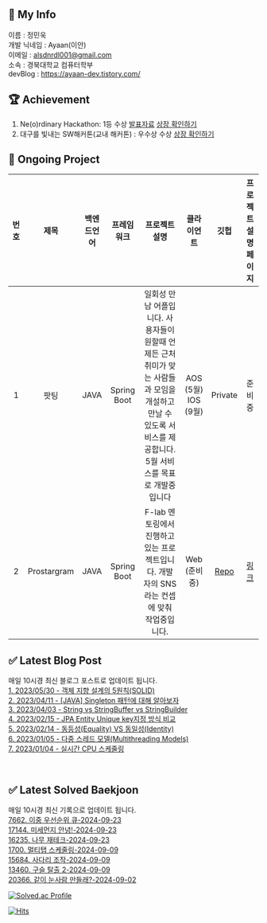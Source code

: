 ## :information_desk_person: My Info
이름 : 정민욱 </br>
개발 닉네임 :  Ayaan(이안)</br>
이메일 : alsdnrdl001@gmail.com</br>
소속 : 경북대학교 컴퓨터학부</br>
devBlog : https://ayaan-dev.tistory.com/</br>

## :trophy: Achievement
1. Ne(o)rdinary Hackathon: 1등 수상
[발표자료](https://www.miricanvas.com/ko/v/11f5vy2)
[상장 확인하기](https://drive.google.com/file/d/1lIbfyaiX8vsT9ZIpNFewcprSOEZ4697D/view?usp=sharing)
2. 대구를 빛내는 SW해커톤(교내 해커톤) : 우수상 수상
[상장 확인하기](https://drive.google.com/file/d/1NPgiw7Nzi1CCH-WPSCR4yxBarXx6gKR6/view?usp=sharing)

## :memo: Ongoing Project
|번호| 제목 | 백엔드언어 | 프레임워크 | 프로젝트 설명| 클라이언트 | 깃헙 | 프로젝트 설명페이지 |
|:-:|:-:|:-:|:-:|:-:|:-:|:-:|:-:|
|1| 팟팅 | JAVA | Spring Boot | 일회성 만남 어플입니다. 사용자들이 원할때 언제든 근처 취미가 맞는 사람들과 모임을 개설하고 만날 수 있도록 서비스를 제공합니다. 5월 서비스를 목표로 개발중입니다| AOS (5월) IOS (9월) | Private| 준비중|
|2| Prostargram | JAVA | Spring Boot | F-lab 멘토링에서 진행하고 있는 프로젝트입니다. 개발자의 SNS라는 컨셉에 맞춰 작업중입니다. | Web (준비 중) | [Repo](https://github.com/f-lab-edu/Prostargram)| [링크](https://github.com/f-lab-edu/Prostargram/wiki) |

## ✅ Latest Blog Post

매일 10시경 최신 블로그 포스트로 업데이트 됩니다.</br>
[1. 2023/05/30 - 객체 지향 설계의 5원칙(SOLID)](https://ayaan-dev.tistory.com/14) <br/>
[2. 2023/04/11 - [JAVA] Singleton 패턴에 대해 알아보자](https://ayaan-dev.tistory.com/13) <br/>
[3. 2023/04/03 - String vs StringBuffer vs StringBuilder](https://ayaan-dev.tistory.com/12) <br/>
[4. 2023/02/15 - JPA Entity Unique key지정 방식 비교](https://ayaan-dev.tistory.com/11) <br/>
[5. 2023/02/14 - 동등성(Equality) VS 동일성(Identity)](https://ayaan-dev.tistory.com/10) <br/>
[6. 2023/01/05 - 다중 스레드 모델(Multithreading Models)](https://ayaan-dev.tistory.com/9) <br/>
[7. 2023/01/04 - 실시간 CPU 스케줄링](https://ayaan-dev.tistory.com/8) <br/>

<!-- End blog -->
</br>

<!-- Start BaekJoon -->

## ✅ Latest Solved Baekjoon

매일 10시경 최신 기록으로 업데이트 됩니다.</br>
[7662. 이중 우선순위 큐-2024-09-23](https://www.acmicpc.net//problem/7662) <br/>
[17144. 미세먼지 안녕!-2024-09-23](https://www.acmicpc.net//problem/17144) <br/>
[16235. 나무 재테크-2024-09-23](https://www.acmicpc.net//problem/16235) <br/>
[1700. 멀티탭 스케줄링-2024-09-09](https://www.acmicpc.net//problem/1700) <br/>
[15684. 사다리 조작-2024-09-09](https://www.acmicpc.net//problem/15684) <br/>
[13460. 구슬 탈출 2-2024-09-09](https://www.acmicpc.net//problem/13460) <br/>
[20366. 같이 눈사람 만들래?-2024-09-02](https://www.acmicpc.net//problem/20366) <br/>

<!-- End BaekJoon -->
[![Solved.ac Profile](http://mazassumnida.wtf/api/v2/generate_badge?boj=alsdnrdl01)](https://solved.ac/alsdnrdl01/)

[![Hits](https://hits.seeyoufarm.com/api/count/incr/badge.svg?url=https%3A%2F%2Fgithub.com%2FJ-MU&count_bg=%230C9BF7&title_bg=%2369D2F7&icon=&icon_color=%23E7E7E7&title=hits&edge_flat=false)](https://hits.seeyoufarm.com)
